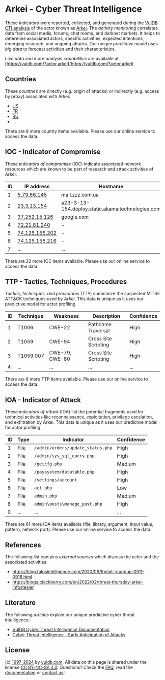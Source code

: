 # Arkei - Cyber Threat Intelligence

These _indicators_ were reported, collected, and generated during the [VulDB CTI analysis](https://vuldb.com/?kb.cti) of the actor known as [Arkei](https://vuldb.com/?actor.arkei). The _activity monitoring_ correlates data from social media, forums, chat rooms, and darknet markets. It helps to determine associated actors, specific activities, expected intentions, emerging research, and ongoing attacks. Our unique _predictive model_ uses _big data_ to forecast activities and their characteristics.

_Live data_ and more _analysis capabilities_ are available at [https://vuldb.com/?actor.arkei](https://vuldb.com/?actor.arkei)

## Countries

These _countries_ are directly (e.g. origin of attacks) or indirectly (e.g. access by proxy) associated with Arkei:

* [US](https://vuldb.com/?country.us)
* [FR](https://vuldb.com/?country.fr)
* [RU](https://vuldb.com/?country.ru)
* ...

There are 9 more country items available. Please use our online service to access the data.

## IOC - Indicator of Compromise

These _indicators of compromise_ (IOC) indicate associated network resources which are known to be part of research and attack activities of Arkei.

ID | IP address | Hostname | Campaign | Confidence
-- | ---------- | -------- | -------- | ----------
1 | [5.79.66.145](https://vuldb.com/?ip.5.79.66.145) | mail.zzz.com.ua | - | High
2 | [23.3.13.154](https://vuldb.com/?ip.23.3.13.154) | a23-3-13-154.deploy.static.akamaitechnologies.com | - | High
3 | [37.252.15.126](https://vuldb.com/?ip.37.252.15.126) | google.com | - | High
4 | [72.21.81.240](https://vuldb.com/?ip.72.21.81.240) | - | - | High
5 | [74.125.155.202](https://vuldb.com/?ip.74.125.155.202) | - | - | High
6 | [74.125.155.216](https://vuldb.com/?ip.74.125.155.216) | - | - | High
7 | ... | ... | ... | ...

There are 22 more IOC items available. Please use our online service to access the data.

## TTP - Tactics, Techniques, Procedures

_Tactics, techniques, and procedures_ (TTP) summarize the suspected MITRE ATT&CK techniques used by _Arkei_. This data is unique as it uses our predictive model for actor profiling.

ID | Technique | Weakness | Description | Confidence
-- | --------- | -------- | ----------- | ----------
1 | T1006 | CWE-22 | Pathname Traversal | High
2 | T1059 | CWE-94 | Cross Site Scripting | High
3 | T1059.007 | CWE-79, CWE-80 | Cross Site Scripting | High
4 | ... | ... | ... | ...

There are 8 more TTP items available. Please use our online service to access the data.

## IOA - Indicator of Attack

These _indicators of attack_ (IOA) list the potential fragments used for technical activities like reconnaissance, exploitation, privilege escalation, and exfiltration by Arkei. This data is unique as it uses our predictive model for actor profiling.

ID | Type | Indicator | Confidence
-- | ---- | --------- | ----------
1 | File | `/admin/orders/update_status.php` | High
2 | File | `/admin/sys_sql_query.php` | High
3 | File | `/getcfg.php` | Medium
4 | File | `/paysystem/datatable.php` | High
5 | File | `/settings/account` | High
6 | File | `act.php` | Low
7 | File | `admin.php` | Medium
8 | File | `admin\posts\manage_post.php` | High
9 | ... | ... | ...

There are 61 more IOA items available (file, library, argument, input value, pattern, network port). Please use our online service to access the data.

## References

The following list contains _external sources_ which discuss the actor and the associated activities:

* https://blog.talosintelligence.com/2020/09/threat-roundup-0911-0918.html
* https://blogs.blackberry.com/en/2022/02/threat-thursday-arkei-infostealer

## Literature

The following _articles_ explain our unique predictive cyber threat intelligence:

* [VulDB Cyber Threat Intelligence Documentation](https://vuldb.com/?kb.cti)
* [Cyber Threat Intelligence - Early Anticipation of Attacks](https://www.scip.ch/en/?labs.20201022)

## License

(c) [1997-2024](https://vuldb.com/?kb.changelog) by [vuldb.com](https://vuldb.com/?kb.about). All data on this page is shared under the license [CC BY-NC-SA 4.0](https://creativecommons.org/licenses/by-nc-sa/4.0/). Questions? Check the [FAQ](https://vuldb.com/?kb.faq), read the [documentation](https://vuldb.com/?kb) or [contact us](https://vuldb.com/?contact)!
